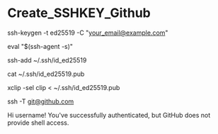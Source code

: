 # Create_SSHKEY_Github

ssh-keygen -t ed25519 -C "your_email@example.com"

eval "$(ssh-agent -s)"

ssh-add ~/.ssh/id_ed25519

cat ~/.ssh/id_ed25519.pub

xclip -sel clip < ~/.ssh/id_ed25519.pub

ssh -T git@github.com

Hi username! You've successfully authenticated, but GitHub does not provide shell access.
